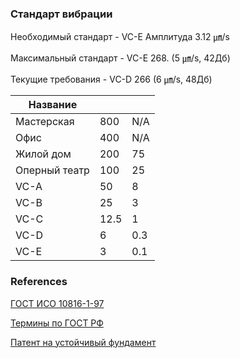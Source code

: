 ### Стандарт вибрации

Необходимый стандарт - VC-E Амплитуда 3.12 ㎛/s

Максимальный стандарт - VC-E 268. (5 ㎛/s, 42Дб)

Текущие требования - VC-D 266 (6 ㎛/s, 48Дб)

| Название      |      |     |
|---------------|------|-----|
| Мастерская    | 800  | N/A |
| Офис          | 400  | N/A |
| Жилой дом     | 200  | 75  |
| Оперный театр | 100  | 25  |
| VC-A          | 50   | 8   |
| VC-B          | 25   | 3   |
| VC-C          | 12.5 | 1   |
| VC-D          | 6    | 0.3 |
| VC-E          | 3    | 0.1 |

### References

[ГОСТ ИСО 10816-1-97](https://docs.cntd.ru/document/1200008666)

[Термины по ГОСТ РФ](https://docs.cntd.ru/document/1200009496#7D20K3)

[Патент на устойчивый фундамент](https://patents.google.com/patent/US10060501B1/en)
